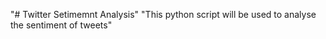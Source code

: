 "# Twitter Setimemnt Analysis" 
"This python script will be used to analyse the sentiment of tweets" 

